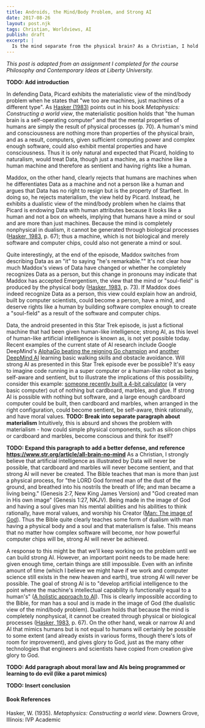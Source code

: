 ```yaml
---
title: Androids, the Mind/Body Problem, and Strong AI
date: 2017-08-26
layout: post.njk
tags: Christian, Worldviews, AI
publish: draft
excerpt: |
  Is the mind separate from the physical brain? As a Christian, I hold to the dualistic view of the mind/body problem, which argues that the mind or soul is a distinct spiritual entity separate from the physical body, leading me to conclude that true general or strong AI will never be possible.
---
```


_This post is adapted from an assignment I completed for the course Philosophy and Contemporary Ideas at Liberty University._

**TODO: Add introduction**

In defending Data, Picard exhibits the materialistic view of the mind/body problem when he states that "we too are machines, just machines of a different type". As [Hasker (1983)][hasker] points out in his book _Metaphysics: Constructing a world view_, the materialistic position holds that "the human brain is a self-operating computer" and that the mental properties of humans are simply the result of physical processes (p. 70). A human's mind and consciousness are nothing more than properties of the physical brain, and as a result, computers, given sufficient computing power and complex enough software, could also exhibit mental properties and have consciousness. Thus it is only natural and expected that Picard, holding to naturalism, would treat Data, though just a machine, as a machine like a human machine and therefore as sentient and having rights like a human.

Maddox, on the other hand, clearly rejects that humans are machines when he differentiates Data as a machine and not a person like a human and argues that Data has no right to resign but is the property of Starfleet. In doing so, he rejects materialism, the view held by Picard. Instead, he exhibits a dualistic view of the mind/body problem when he claims that Picard is endowing Data with human attributes because it looks like a human and not a box on wheels, implying that humans have a mind or soul and are more than just machines. Because the mind is completely nonphysical in dualism, it cannot be generated through biological processes ([Hasker, 1983][hasker], p. 67); thus a machine, which is not biological and merely software and computer chips, could also not generate a mind or soul.

Quite interestingly, at the end of the episode, Maddox switches from describing Data as an "it" to saying "he's remarkable."" It's not clear how much Maddox's views of Data have changed or whether he completely recognizes Data as a person, but this change in pronouns may indicate that Maddox has accepted Emergentism, the view that the mind or "soul-field" is produced by the physical body ([Hasker, 1983][hasker], p. 73). If Maddox does indeed recognize Data as a person, this view could explain how an android, built by computer scientists, could become a person, have a mind, and deserve rights like a human by building software complex enough to create a "soul-field" as a result of the software and computer chips.

Data, the android presented in this Star Trek episode, is just a fictional machine that had been given human-like intelligence; strong AI, as this level of human-like artificial intelligence is known as, is not yet possible today. Recent examples of the current state of AI research include Google DeepMind's [AlphaGo beating the reigning Go champion][alphago] and [another DeepMind AI][deepmind] learning basic walking skills and obstacle avoidance. Will strong AI as presented in this Star Trek episode ever be possible? It's easy to imagine code running in a super computer or a human-like robot as being self-aware and sentient, but to illustrate the implications of this possibility, consider this example: [someone recently built a 4-bit calculator][lapinozz] (a very basic computer) out of nothing but cardboard, marbles, and glue. If strong AI is possible with nothing but software, and a large enough cardboard computer could be built, then cardboard and marbles, when arranged in the right configuration, could become sentient, be self-aware, think rationally, and have moral values. **TODO: Break into separate paragraph about materialism** Intuitively, this is absurd and shows the problem with materialism - how could simple physical components, such as silicon chips or cardboard and marbles, become conscious and think for itself?

**TODO: Expand this paragraph to add a better defense, and reference https://www.str.org/article/all-brain-no-mind**
As a Christian, I strongly believe that artificial intelligence as illustrated by Data will never be possible, that cardboard and marbles will never become sentient, and that strong AI will never be created. The Bible teaches that man is more than just a physical process, for "the LORD God formed man of the dust of the ground, and breathed into his nostrils the breath of life; and man became a living being." (Genesis 2:7, New King James Version) and "God created man in His own image" (Genesis 1:27, NKJV). Being made in the image of God and having a soul gives man his mental abilities and his abilities to think rationally, have moral values, and worship his Creator ([Man: The image of God][short]). Thus the Bible quite clearly teaches some form of dualism with man having a physical body and a soul and that materialism is false. This means that no matter how complex software will become, nor how powerful computer chips will be, strong AI will never be achieved.

A response to this might be that we'll keep working on the problem until we can build strong AI. However, an important point needs to be made here: given enough time, certain things are still impossible. Even with an infinite amount of time (which I believe we might have if we work and computer science still exists in the new heaven and earth), true strong AI will never be possible. The goal of strong AI is to "develop artificial intelligence to the point where the machine's intellectual capability is functionally equal to a human's" ([A holistic approach to AI][strongai]). This is clearly impossible according to the Bible, for man has a soul and is made in the image of God (the dualistic view of the mind/body problem). Dualism holds that because the mind is completely nonphysical, it cannot be created through physical or biological processes ([Hasker, 1983][hasker], p. 67). On the other hand, weak or narrow AI and AI that mimics humans but is not equal to humans will certainly be possible to some extent (and already exists in various forms, though there's lots of room for improvement), and gives glory to God, just as the many other technologies that engineers and scientists have copied from creation give glory to God.

**TODO: Add paragraph about moral law and AIs being programmed or learning to do evil (like a parot mimics)**

**TODO: Insert conclusion**

#### Book References <a id="references"></a>

Hasker, W. (1935). _Metaphysics: Constructing a world view_. Downers Grove, Illinois: IVP Academic

[hasker]: #references (Metaphysics: Constructing a world view)

[deepmind]: https://deepmind.com/blog/producing-flexible-behaviours-simulated-environments/ (Producing flexible behaviours in simulated environments)

[lapinozz]: https://lapinozz.github.io/learning/2016/11/19/calculator-with-caordboard-and-marbles.html (A 4-bit calculator made in cardboard and marble)

[short]: https://answersingenesis.org/who-is-god/creator-god/man-the-image-of-god/ (Man: The image of God)

[alphago]: https://deepmind.com/research/alphago/ (The story of AlphaGo so far)

[strongai]: https://www.ocf.berkeley.edu/~arihuang/academic/research/strongai3.html (A holistic approach to AI)
